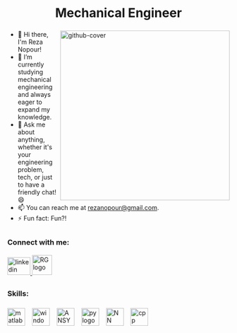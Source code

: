 <h1 align="center">Mechanical Engineer</h1>

###

<img align="right" src="https://i.giphy.com/vqxviVfqGAa14SgeiC.webp" width="384" alt="github-cover">

- 👋 Hi there, I'm Reza Nopour!
- 🌱 I’m currently studying mechanical engineering and always eager to expand my knowledge.
- 💬 Ask me about anything, whether it's your engineering problem, tech, or just to have a friendly chat! :smile:
- 📫 You can reach me at rezanopour@gmail.com.
- ⚡ Fun fact: Fun?!

##

<h3 align="left">Connect with me:</h3>

####

<div align="left">
  <a href="https://www.linkedin.com/in/reza-nopour/" target="_blank">
    <img src="https://raw.githubusercontent.com/maurodesouza/profile-readme-generator/master/src/assets/icons/social/linkedin/default.svg" width="52" height="40" alt="linkedin logo"  />
  </a>

  <a href="https://www.researchgate.net/profile/Reza-Nopour" target="_blank">
    <img src="https://upload.wikimedia.org/wikipedia/commons/thumb/5/5e/ResearchGate_icon_SVG.svg/2048px-ResearchGate_icon_SVG.svg.png" width="45" height="45" alt="RG logo"  />
  </a>

</div>

##

<h3 align="left">Skills:</h3>

###

<div align="left">
  <img src="https://skillicons.dev/icons?i=matlab" height="40" alt="matlab logo"  />
  <img width="8" />
  <img src="https://skillicons.dev/icons?i=windows" height="40" alt="windows logo"  />
  <img width="8" />
  <img src="https://companieslogo.com/img/orig/ANSS-afc9cd74.png?t=1720244490" height="40" alt="ANSYS logo"  />
  <img width="8" />
  <img src="https://skillicons.dev/icons?i=py" height="40" alt="py logo"  />
  <img width="8" />
  <img src="https://cdn-icons-png.flaticon.com/512/6461/6461928.png" height="40" alt="NN logo"  />
  <img width="8" />
    <img src="https://skillicons.dev/icons?i=cpp" height="40" alt="cpp logo"  />
  <img width="8" />
</div>

###
